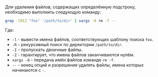 Для удаления файлов, содержащих определённую подстроку, необходимо выполнить следующую команду:

```bash
grep -lRIZ "foo" '/path/to/dir' | xargs -0 rm -f --
```

Где:

- `-l` - вывести имена файлов, соответствующих шаблону поиска `foo`.
- `-R` - рекурсивный поиск по директории `/path/to/dir`.
- `-I` - пропускать двоичные файлы.
- `-Z` - гарантирует, что имена файлов заканчиваются нулём.
- `xargs -0` - передача имён файлов команде `rm -f`.
- `--` - конец опций и разрешение удалять файлы, имена которых начинаются с `-`.
